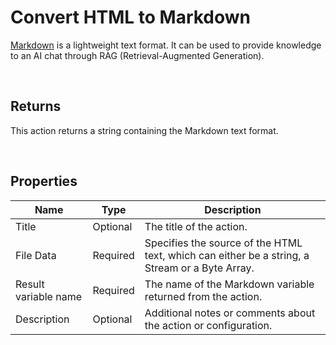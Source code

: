 # Convert HTML to Markdown

[Markdown](https://en.wikipedia.org/wiki/Markdown) is a lightweight text format. It can be used to provide knowledge to an AI chat through RAG (Retrieval-Augmented Generation).


<br/>

## Returns

This action returns a string containing the Markdown text format.

<br/>

## Properties

| Name                 | Type     | Description                                                                                                   |
| -------------------- | -------- | ------------------------------------------------------------------------------------------------------------- |
| Title                | Optional |   The title of the action.                    |
| File Data            | Required | Specifies the source of the HTML text, which can either be a string, a Stream or a Byte Array.                |
| Result variable name | Required | The name of the Markdown variable returned from the action. |
| Description          | Optional | Additional notes or comments about the action or configuration. |

<br/>
